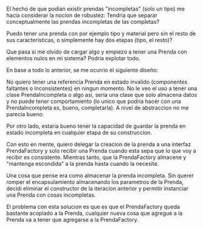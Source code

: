 
El hecho de que podian existir prendas "incompletas" (solo un tipo) me hacia considerar la nocion de robustez:
Tendria que separar conceptualmente las prendas incompletas de las completas? 

Puedo tener una prenda con por ejemplo tipo y material pero sin el resto de sus caracteristicas, o simplemente
hay dos etapas (tipo, el resto)? 

Que pasa si me olvido de cargar algo y empiezo a tener una Prenda con elementos nulos
en mi sistema? Podria explotar todo. 

En base a todo lo anterior, se me ocurrio el siguiente diseño:

No quiero tener una referencia Prenda en estado invalido (componentes faltantes o inconsistentes) en ningun momento.
No le veo el uso a tener una clase PrendaIncompleta o algo asi, seria una clase que solo almacena datos y no puede
tener comportamiento (lo unico que podria hacer con una PrendaIncompleta es, bueno, completarla). 
A nivel de abstraccion no me parecia bueno.
 
 Por otro lado, estaria bueno tener la capacidad de guardar la prenda en estado incompleta en cualquier etapa de su construccion.
 
 Con esto en mente, quiero delegar la creacion de la prenda a una interfaz PrendaFactory y solo recibir una Prenda
 cuando esta sepa que lo que voy a recibir es consistente. Mientras tanto, que la PrendaFactory almacene y "mantenga
 escondida" a la prenda hasta cuando la necesite.
 
 Una cosa que pense era como almacenar la prenda incompleta. Sin querer romper el encapsulamiento almacenando los
 parametros de la Prenda, decidi eliminar el constructor de la iteracion anterior y permitir instanciar una Prenda
 con cosas incompletas. 
 
 El problema con esta solucion es que es que el PrendaFactory queda bastante acoplado a la Prenda, cualquier nueva cosa
 que agregue a la Prenda va a tener que agregarse a la PrendaFactory. 

